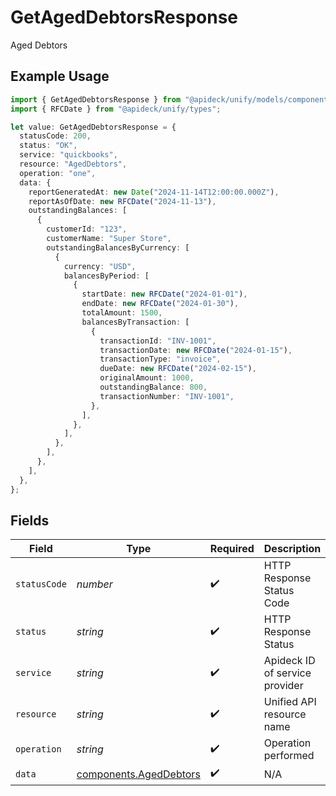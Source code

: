 # GetAgedDebtorsResponse

Aged Debtors

## Example Usage

```typescript
import { GetAgedDebtorsResponse } from "@apideck/unify/models/components";
import { RFCDate } from "@apideck/unify/types";

let value: GetAgedDebtorsResponse = {
  statusCode: 200,
  status: "OK",
  service: "quickbooks",
  resource: "AgedDebtors",
  operation: "one",
  data: {
    reportGeneratedAt: new Date("2024-11-14T12:00:00.000Z"),
    reportAsOfDate: new RFCDate("2024-11-13"),
    outstandingBalances: [
      {
        customerId: "123",
        customerName: "Super Store",
        outstandingBalancesByCurrency: [
          {
            currency: "USD",
            balancesByPeriod: [
              {
                startDate: new RFCDate("2024-01-01"),
                endDate: new RFCDate("2024-01-30"),
                totalAmount: 1500,
                balancesByTransaction: [
                  {
                    transactionId: "INV-1001",
                    transactionDate: new RFCDate("2024-01-15"),
                    transactionType: "invoice",
                    dueDate: new RFCDate("2024-02-15"),
                    originalAmount: 1000,
                    outstandingBalance: 800,
                    transactionNumber: "INV-1001",
                  },
                ],
              },
            ],
          },
        ],
      },
    ],
  },
};
```

## Fields

| Field                                                            | Type                                                             | Required                                                         | Description                                                      | Example                                                          |
| ---------------------------------------------------------------- | ---------------------------------------------------------------- | ---------------------------------------------------------------- | ---------------------------------------------------------------- | ---------------------------------------------------------------- |
| `statusCode`                                                     | *number*                                                         | :heavy_check_mark:                                               | HTTP Response Status Code                                        | 200                                                              |
| `status`                                                         | *string*                                                         | :heavy_check_mark:                                               | HTTP Response Status                                             | OK                                                               |
| `service`                                                        | *string*                                                         | :heavy_check_mark:                                               | Apideck ID of service provider                                   | quickbooks                                                       |
| `resource`                                                       | *string*                                                         | :heavy_check_mark:                                               | Unified API resource name                                        | AgedDebtors                                                      |
| `operation`                                                      | *string*                                                         | :heavy_check_mark:                                               | Operation performed                                              | one                                                              |
| `data`                                                           | [components.AgedDebtors](../../models/components/ageddebtors.md) | :heavy_check_mark:                                               | N/A                                                              |                                                                  |